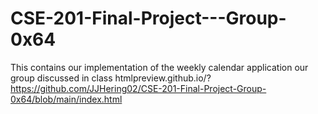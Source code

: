 # CSE-201-Final-Project---Group-0x64
This contains our implementation of the weekly calendar application our group discussed in class
htmlpreview.github.io/?https://github.com/JJHering02/CSE-201-Final-Project-Group-0x64/blob/main/index.html
